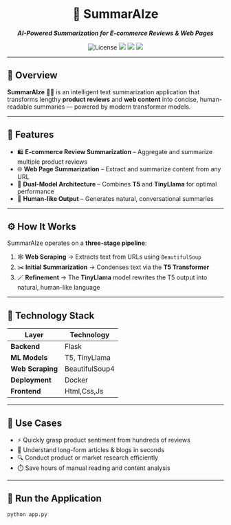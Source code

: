 <h1 align="center">📝 SummarAIze</h1>

<p align="center">
  <b><i>AI-Powered Summarization for E-commerce Reviews & Web Pages</i></b>
</p>

<p align="center">
  <img src="https://img.shields.io/badge/License-MIT-blue.svg" alt="License">
  <img src="https://img.shields.io/badge/Framework-Flask-blue?logo=flask">
  <img src="https://img.shields.io/badge/Models-T5%20%7C%20TinyLlama-purple?logo=pytorch">
  <img src="https://img.shields.io/badge/Deployment-Docker-blueviolet?logo=docker">
</p>

---

## 🎯 **Overview**

**SummarAIze** 🤖✨ is an intelligent text summarization application that transforms lengthy **product reviews** and **web content** into concise, human-readable summaries — powered by modern transformer models.

---

## 🌈 **Features**

- 🛍️ **E-commerce Review Summarization** – Aggregate and summarize multiple product reviews  
- 🌐 **Web Page Summarization** – Extract and summarize content from any URL  
- 🧠 **Dual-Model Architecture** – Combines **T5** and **TinyLlama** for optimal performance  
- 💬 **Human-like Output** – Generates natural, conversational summaries  

---

## ⚙️ **How It Works**

SummarAIze operates on a **three-stage pipeline**:

1. 🕸️ **Web Scraping** → Extracts text from URLs using `BeautifulSoup`  
2. ✂️ **Initial Summarization** → Condenses text via the **T5 Transformer**  
3. 🪄 **Refinement** → The **TinyLlama** model rewrites the T5 output into natural, human-like language  

---

## 🧩 **Technology Stack**

| Layer | Technology |
|-------|-------------|
| **Backend** | Flask |
| **ML Models** | T5, TinyLlama |
| **Web Scraping** | BeautifulSoup4 |
| **Deployment** | Docker |
| **Frontend** | Html,Css,Js |

---

## 🚀 **Use Cases**

- ⚡ Quickly grasp product sentiment from hundreds of reviews  
- 📰 Understand long-form articles & blogs in seconds  
- 🔍 Conduct product or market research efficiently  
- ⏱️ Save hours of manual reading and content analysis  

---

## 🧠 **Run the Application**

```bash
python app.py
